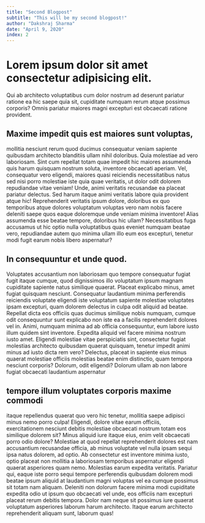 ```yaml
---
title: "Second Blogpost"
subtitle: "This will be my second blogpost!"
author: "Dakshraj Sharma"
date: "April 9, 2020"
index: 2
---
```


# Lorem ipsum dolor sit amet consectetur adipisicing elit. 

Qui ab architecto voluptatibus cum dolor nostrum ad deserunt pariatur ratione ea hic saepe quia sit, cupiditate numquam rerum atque possimus corporis? Omnis pariatur maiores magni excepturi est obcaecati ratione provident. 

## Maxime impedit quis est maiores sunt voluptas, 

mollitia nesciunt rerum quod ducimus consequatur veniam sapiente quibusdam architecto blanditiis ullam nihil doloribus. Quia molestiae ad vero laboriosam. Sint cum repellat totam quae impedit hic maiores assumenda quis harum quisquam nostrum soluta, inventore obcaecati aperiam. Vel, consequatur vero eligendi, maiores quasi reiciendis necessitatibus natus sed nisi porro molestiae iste quia quae veritatis, ut dolor odit dolorem repudiandae vitae veniam! Unde, animi veritatis recusandae ea placeat pariatur delectus. Sed harum itaque animi veritatis labore quia provident atque hic! Reprehenderit veritatis ipsum dolore, doloribus ex quo temporibus atque dolores voluptatum voluptas vero nam nobis facere deleniti saepe quos eaque doloremque unde veniam minima inventore! Alias assumenda esse beatae tempore, doloribus hic ullam? Necessitatibus fuga accusamus ut hic optio nulla voluptatibus quas eveniet numquam beatae vero, repudiandae autem quo minima ullam illo eum eos excepturi, tenetur modi fugit earum nobis libero aspernatur? 

## In consequuntur et unde quod. 

Voluptates accusantium non laboriosam quo tempore consequatur fugiat fugit itaque cumque, quod dignissimos illo voluptatum ipsum magnam cupiditate sapiente natus similique quaerat. Placeat explicabo minus, amet fugiat quisquam nesciunt. Consequatur laudantium minima perferendis reiciendis voluptate eligendi iste voluptatum sapiente molestiae voluptates ipsam excepturi, quam dolorem delectus in culpa odit aliquid ad beatae. Repellat dicta eos officiis quas ducimus similique nobis numquam, cumque odit consequuntur sunt explicabo non iste ea a facilis reprehenderit dolores vel in. Animi, numquam minima ad ab officia consequuntur, eum labore iusto illum quidem sint inventore. Expedita aliquid vel facere minima nostrum iusto amet. Eligendi molestiae vitae perspiciatis sint, consectetur fugiat molestias architecto quibusdam quaerat quisquam, tenetur impedit animi minus ad iusto dicta rem vero? Delectus, placeat in sapiente eius minus quaerat molestiae officiis molestias beatae enim distinctio, quam tempora nesciunt corporis? Dolorum, odit eligendi? Dolorum ullam ab non labore fugiat obcaecati laudantium aspernatur 

## tempore illum voluptates corporis maxime commodi

itaque repellendus quaerat quo vero hic tenetur, mollitia saepe adipisci minus nemo porro culpa! Eligendi, dolore vitae earum officiis, exercitationem nesciunt debitis molestiae obcaecati nostrum totam eos similique dolorem sit? Minus aliquid iure itaque eius, enim velit obcaecati porro odio dolore? Molestiae at quod repellat reprehenderit dolores est nam accusantium recusandae officia, ab minus voluptate vel nulla ipsam sequi ipsa natus dolorem, ad optio. Ab consectetur est inventore minima iusto, optio placeat non mollitia a laboriosam temporibus aspernatur eligendi quaerat asperiores quam nemo. Molestias earum expedita veritatis. Pariatur qui, eaque iste porro sequi tempore perferendis quibusdam dolorem modi beatae ipsum aliquid at laudantium magni voluptas vel ea cumque possimus sit totam nam aliquam. Deleniti non dolorum facere minima modi cupiditate expedita odio ut ipsum quo obcaecati vel unde, eos officiis nam excepturi placeat rerum debitis tempora. Dolor nam neque sit possimus iure quaerat voluptatum asperiores laborum harum architecto. Itaque earum architecto reprehenderit aliquam sunt, laborum quas!
